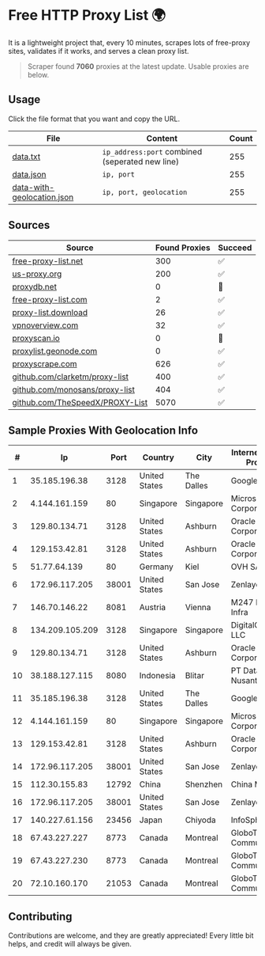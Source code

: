 
# Free HTTP Proxy List 🌍

It is a lightweight project that, every 10 minutes, scrapes lots of free-proxy sites, validates if it works, and serves a clean proxy list.


> Scraper found **7060** proxies at the latest update. Usable proxies are below.

## Usage

Click the file format that you want and copy the URL.


|File|Content|Count|
|----|-------|-----|
|[data.txt](https://raw.githubusercontent.com/themiralay/Proxy-List-World/master/data.txt)|`ip_address:port` combined (seperated new line)|255|
|[data.json](https://raw.githubusercontent.com/themiralay/Proxy-List-World/master/data.json)|`ip, port`|255|
|[data-with-geolocation.json](https://raw.githubusercontent.com/themiralay/Proxy-List-World/master/data-with-geolocation.json)|`ip, port, geolocation`|255|

## Sources

|Source|Found Proxies|Succeed|
|------|-------------|-------|
|[free-proxy-list.net](https://free-proxy-list.net)|300|✅|
|[us-proxy.org](https://www.us-proxy.org)|200|✅|
|[proxydb.net](http://proxydb.net)|0|🚫|
|[free-proxy-list.com](https://free-proxy-list.com/?page=&port=&type%5B%5D=http&type%5B%5D=https&up_time=0&search=Search)|2|✅|
|[proxy-list.download](https://www.proxy-list.download/HTTP)|26|✅|
|[vpnoverview.com](https://vpnoverview.com/privacy/anonymous-browsing/free-proxy-servers)|32|✅|
|[proxyscan.io](https://www.proxyscan.io)|0|🚫|
|[proxylist.geonode.com](https://proxylist.geonode.com/api/proxy-list?limit=300&page=1&sort_by=lastChecked&sort_type=desc&protocols=http,https)|0|✅|
|[proxyscrape.com](https://api.proxyscrape.com/v2/?request=displayproxies&protocol=http&timeout=10000&country=all&ssl=all&anonymity=all)|626|✅|
|[github.com/clarketm/proxy-list](https://raw.githubusercontent.com/clarketm/proxy-list/master/proxy-list-raw.txt)|400|✅|
|[github.com/monosans/proxy-list](https://raw.githubusercontent.com/monosans/proxy-list/main/proxies/http.txt)|404|✅|
|[github.com/TheSpeedX/PROXY-List](https://raw.githubusercontent.com/TheSpeedX/PROXY-List/master/http.txt)|5070|✅|


## Sample Proxies With Geolocation Info

|#|Ip|Port|Country|City|Internet Service Provider|
|-|--|----|-------|----|-------------------------|
|1|35.185.196.38|3128|United States|The Dalles|Google LLC|
|2|4.144.161.159|80|Singapore|Singapore|Microsoft Corporation|
|3|129.80.134.71|3128|United States|Ashburn|Oracle Corporation|
|4|129.153.42.81|3128|United States|Ashburn|Oracle Corporation|
|5|51.77.64.139|80|Germany|Kiel|OVH SAS|
|6|172.96.117.205|38001|United States|San Jose|Zenlayer Inc|
|7|146.70.146.22|8081|Austria|Vienna|M247 Europe Infra|
|8|134.209.105.209|3128|Singapore|Singapore|DigitalOcean, LLC|
|9|129.80.134.71|3128|United States|Ashburn|Oracle Corporation|
|10|38.188.127.115|8080|Indonesia|Blitar|PT Data Buana Nusantara|
|11|35.185.196.38|3128|United States|The Dalles|Google LLC|
|12|4.144.161.159|80|Singapore|Singapore|Microsoft Corporation|
|13|129.153.42.81|3128|United States|Ashburn|Oracle Corporation|
|14|172.96.117.205|38001|United States|San Jose|Zenlayer Inc|
|15|112.30.155.83|12792|China|Shenzhen|China Mobile|
|16|172.96.117.205|38001|United States|San Jose|Zenlayer Inc|
|17|140.227.61.156|23456|Japan|Chiyoda|InfoSphere|
|18|67.43.227.227|8773|Canada|Montreal|GloboTech Communications|
|19|67.43.227.230|8773|Canada|Montreal|GloboTech Communications|
|20|72.10.160.170|21053|Canada|Montreal|GloboTech Communications|



## Contributing

Contributions are welcome, and they are greatly appreciated! Every
little bit helps, and credit will always be given.

